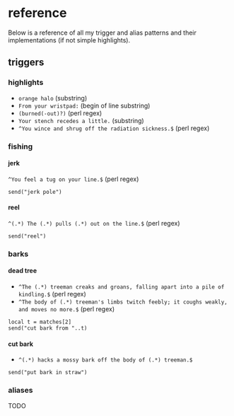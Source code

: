 # reference
Below is a reference of all my trigger and alias patterns and their implementations (if not simple highlights).

## triggers
### highlights
* `orange halo` (substring)
* `From your wristpad:` (begin of line substring)
* `(burned(-out)?)` (perl regex)
* `Your stench recedes a little.` (substring)
* `^You wince and shrug off the radiation sickness.$` (perl regex)

### fishing
#### jerk
`^You feel a tug on your line.$` (perl regex)
```
send("jerk pole")
```

#### reel
`^(.*) The (.*) pulls (.*) out on the line.$` (perl regex)
```
send("reel")
```

### barks
#### dead tree
* `^The (.*) treeman creaks and groans, falling apart into a pile of kindling.$` (perl regex)
* `^The body of (.*) treeman's limbs twitch feebly; it coughs weakly, and moves no more.$` (perl regex)
```
local t = matches[2]
send("cut bark from "..t)
```

#### cut bark
* `^(.*) hacks a mossy bark off the body of (.*) treeman.$`
```
send("put bark in straw")
```

### aliases
TODO